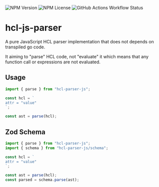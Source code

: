 ![NPM Version](https://img.shields.io/npm/v/hcl-parser-js)
![NPM License](https://img.shields.io/npm/l/hcl-parser-js)
![GitHub Actions Workflow Status](https://img.shields.io/github/actions/workflow/status/shuntksh/hcl-parser-js/ci.yaml)

# hcl-js-parser

A pure JavaScript HCL parser implementation that does not depends on transpiled go code.

It aiming to "parse" HCL code, not "evaluate" it which means that any function call or expressions are not evaluated.

## Usage

```ts
import { parse } from "hcl-parser-js";

const hcl = `
attr = "value"
`;

const ast = parse(hcl);
```

## Zod Schema

```ts
import { parse } from "hcl-parser-js";
import { schema } from "hcl-parser-js/schema";

const hcl = `
attr = "value"
`;

const ast = parse(hcl);
const parsed = schema.parse(ast);
```
